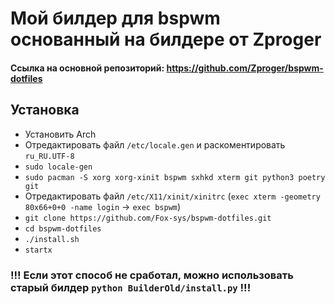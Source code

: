 # Мой билдер для bspwm основанный на билдере от Zproger

#### Ссылка на основной репозиторий: https://github.com/Zproger/bspwm-dotfiles

## Установка

- Установить Arch
- Отредактировать файл `/etc/locale.gen` и раскоментировать `ru_RU.UTF-8`
- `sudo locale-gen`
- `sudo pacman -S xorg xorg-xinit bspwm sxhkd xterm git python3 poetry git`
- Отредактировать файл `/etc/X11/xinit/xinitrc` (`exec xterm -geometry 80x66+0+0 -name login` -> `exec bspwm`)
- `git clone https://github.com/Fox-sys/bspwm-dotfiles.git`
- `cd bspwm-dotfiles`
- `./install.sh`
- `startx`

### !!! Если этот способ не сработал, можно использовать старый билдер `python BuilderOld/install.py` !!!